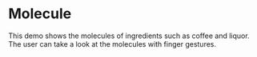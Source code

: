 Molecule
========

This demo shows the molecules of ingredients such as coffee and liquor. The user can take a look at the molecules with finger gestures.